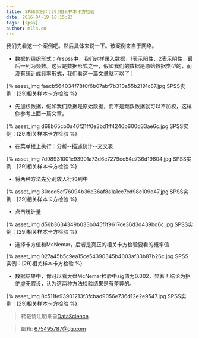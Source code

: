 ```yaml
---
title: SPSS实例：[29]相关样本卡方检验
date: 2016-04-19 18:15:23
tags: [spss]
author: mlln.cn
---
```

我们先看这一个案例吧。然后具体来说一下。该案例来自于网络。

- 数据的组织形式：在spss中，我们这样录入数据，1表示阳性、2表示阴性，最后一列为频数。这只是数据形式之一，假如我们的数据是原始数据类型的，而没有统计成频率形式，我们看这一篇文章就可以了：

{% asset_img faacb564034f78f0f6b07abf7b310a55b2191c87.jpg SPSS实例：[29]相关样本卡方检验 %}

- 先加权数据，假如我们数据是原始数据，而不是频数数据就可以不加权，这样你参考上面一篇文章。

{% asset_img d68b65cb0a46f21ff0e3bd1ff4246b600d33ae6c.jpg SPSS实例：[29]相关样本卡方检验 %}

- 在菜单栏上执行：分析--描述统计--交叉表

{% asset_img 7d98931001e93901a73d6e7279ec54e736d19604.jpg SPSS实例：[29]相关样本卡方检验 %}

- 将两种方法先分别放入行和列中

{% asset_img 30ecd5ef76094b36d36af8a1a1cc7cd98c109d47.jpg SPSS实例：[29]相关样本卡方检验 %}

- 点击统计量

{% asset_img d56b3634349b033b045f1f9617ce36d3d439bd6c.jpg SPSS实例：[29]相关样本卡方检验 %}

- 选择卡方值和McNemar，后者是真正的相关卡方检验要看的概率值

{% asset_img 027a45b5c9ea15ce54390345b4003af33b87b26c.jpg SPSS实例：[29]相关样本卡方检验 %}

- 数据结果中，你可以看大盘McNemar检验中sig值为0.002，显著！结论为拒绝虚无假设，认为这两种方法检验结果是有差异的。

{% asset_img 8c511fe93901213f3fcbad9056e736d12e2e9547.jpg SPSS实例：[29]相关样本卡方检验 %}

> 转载请注明来自[DataScience](http://mlln.cn).

> 邮箱: 675495787@qq.com 

